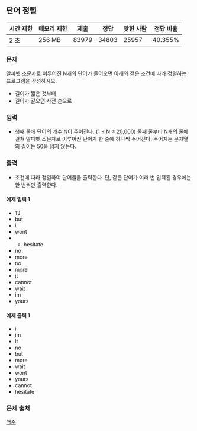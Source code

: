 ## 단어 정렬
 
|시간 제한|	메모리 제한|	제출|	정답|	맞힌 사람|	정답 비율|
|---|---|---|---|---|---|
|2 초|	256 MB|	83979|	34803|	25957|	40.355%|

### 문제
알파벳 소문자로 이루어진 N개의 단어가 들어오면 아래와 같은 조건에 따라 정렬하는 프로그램을 작성하시오.

- 길이가 짧은 것부터
- 길이가 같으면 사전 순으로

### 입력
- 첫째 줄에 단어의 개수 N이 주어진다. (1 ≤ N ≤ 20,000) 둘째 줄부터 N개의 줄에 걸쳐 알파벳 소문자로 이루어진 단어가 한 줄에 하나씩 주어진다. 주어지는 문자열의 길이는 50을 넘지 않는다.

### 출력
- 조건에 따라 정렬하여 단어들을 출력한다. 단, 같은 단어가 여러 번 입력된 경우에는 한 번씩만 출력한다.

#### 예제 입력 1 
- 13
- but
- i
- wont
- - hesitate
- no
- more
- no
- more
- it
- cannot
- wait
- im
- yours

#### 예제 출력 1 
- i
- im
- it
- no
- but
- more
- wait
- wont
- yours
- cannot
- hesitate

### 문제 출처
[백준](https://www.acmicpc.net/problem/1181)